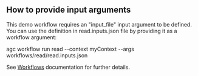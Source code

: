 ## How to provide input arguments

This demo workflow requires an "input_file" input argument to be defined. You can use the definition in read.inputs.json file by providing it as a workflow argument:

agc workflow run read --context myContext --args workflows/read/read.inputs.json

See [Workflows](https://aws.github.io/amazon-genomics-cli/docs/concepts/workflows/) documentation for further details.
